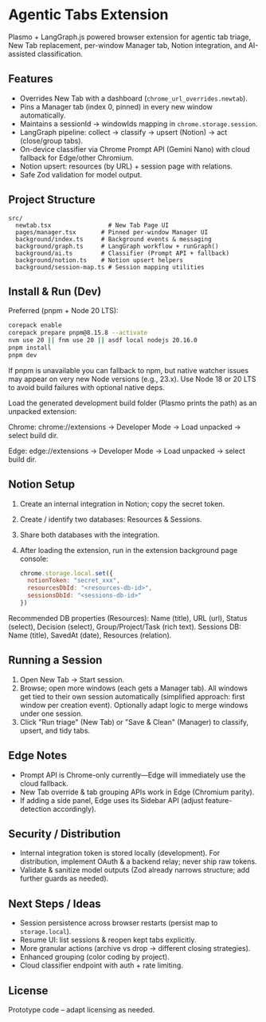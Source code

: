 # Agentic Tabs Extension

Plasmo + LangGraph.js powered browser extension for agentic tab triage, New Tab replacement, per-window Manager tab, Notion integration, and AI-assisted classification.

## Features

- Overrides New Tab with a dashboard (`chrome_url_overrides.newtab`).
- Pins a Manager tab (index 0, pinned) in every new window automatically.
- Maintains a sessionId → windowIds mapping in `chrome.storage.session`.
- LangGraph pipeline: collect → classify → upsert (Notion) → act (close/group tabs).
- On-device classifier via Chrome Prompt API (Gemini Nano) with cloud fallback for Edge/other Chromium.
- Notion upsert: resources (by URL) + session page with relations.
- Safe Zod validation for model output.

## Project Structure

```
src/
  newtab.tsx                # New Tab Page UI
  pages/manager.tsx       # Pinned per-window Manager UI
  background/index.ts     # Background events & messaging
  background/graph.ts     # LangGraph workflow + runGraph()
  background/ai.ts        # Classifier (Prompt API + fallback)
  background/notion.ts    # Notion upsert helpers
  background/session-map.ts # Session mapping utilities
```

## Install & Run (Dev)

Preferred (pnpm + Node 20 LTS):

```bash
corepack enable
corepack prepare pnpm@8.15.8 --activate
nvm use 20 || fnm use 20 || asdf local nodejs 20.16.0
pnpm install
pnpm dev
```

If pnpm is unavailable you can fallback to npm, but native watcher issues may appear on very new Node versions (e.g., 23.x). Use Node 18 or 20 LTS to avoid build failures with optional native deps.

Load the generated development build folder (Plasmo prints the path) as an unpacked extension:

Chrome: chrome://extensions → Developer Mode → Load unpacked → select build dir.

Edge: edge://extensions → Developer Mode → Load unpacked → select build dir.

## Notion Setup

1. Create an internal integration in Notion; copy the secret token.
2. Create / identify two databases: Resources & Sessions.
3. Share both databases with the integration.
4. After loading the extension, run in the extension background page console:

   ```js
   chrome.storage.local.set({
     notionToken: "secret_xxx",
     resourcesDbId: "<resources-db-id>",
     sessionsDbId: "<sessions-db-id>"
   })
   ```

Recommended DB properties (Resources): Name (title), URL (url), Status (select), Decision (select), Group/Project/Task (rich text). Sessions DB: Name (title), SavedAt (date), Resources (relation).

## Running a Session

1. Open New Tab → Start session.
2. Browse; open more windows (each gets a Manager tab). All windows get tied to their own session automatically (simplified approach: first window per creation event). Optionally adapt logic to merge windows under one session.
3. Click "Run triage" (New Tab) or "Save & Clean" (Manager) to classify, upsert, and tidy tabs.

## Edge Notes

- Prompt API is Chrome-only currently—Edge will immediately use the cloud fallback.
- New Tab override & tab grouping APIs work in Edge (Chromium parity).
- If adding a side panel, Edge uses its Sidebar API (adjust feature-detection accordingly).

## Security / Distribution

- Internal integration token is stored locally (development). For distribution, implement OAuth & a backend relay; never ship raw tokens.
- Validate & sanitize model outputs (Zod already narrows structure; add further guards as needed).

## Next Steps / Ideas

- Session persistence across browser restarts (persist map to `storage.local`).
- Resume UI: list sessions & reopen kept tabs explicitly.
- More granular actions (archive vs drop → different closing strategies).
- Enhanced grouping (color coding by project).
- Cloud classifier endpoint with auth + rate limiting.

## License

Prototype code – adapt licensing as needed.

